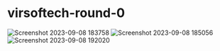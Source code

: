 # virsoftech-round-0
![Screenshot 2023-09-08 183758](https://github.com/MalikRehan-M/virsoftech-round-0/assets/113381261/62e3eda2-2a14-45c3-9f64-9928a52ae571)
![Screenshot 2023-09-08 185056](https://github.com/MalikRehan-M/virsoftech-round-0/assets/113381261/6bf8c68a-dc44-4148-87b0-e9bb387487fe)
![Screenshot 2023-09-08 192020](https://github.com/MalikRehan-M/virsoftech-round-0/assets/113381261/a431e16a-e66d-453b-a5d7-d84438635926)
